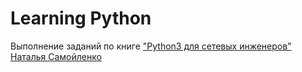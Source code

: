 # Learning Python

Выполнение заданий по книге ["Python3 для сетевых инженеров" Наталья Самойленко](https://legacy.gitbook.com/book/natenka/pyneng/details)
